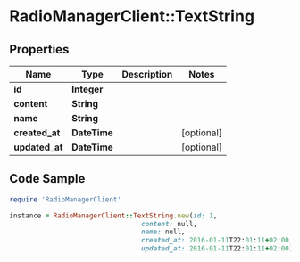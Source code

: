 # RadioManagerClient::TextString

## Properties

Name | Type | Description | Notes
------------ | ------------- | ------------- | -------------
**id** | **Integer** |  | 
**content** | **String** |  | 
**name** | **String** |  | 
**created_at** | **DateTime** |  | [optional] 
**updated_at** | **DateTime** |  | [optional] 

## Code Sample

```ruby
require 'RadioManagerClient'

instance = RadioManagerClient::TextString.new(id: 1,
                                 content: null,
                                 name: null,
                                 created_at: 2016-01-11T22:01:11+02:00,
                                 updated_at: 2016-01-11T22:01:11+02:00)
```


